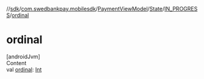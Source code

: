 //[sdk](../../../../../index.md)/[com.swedbankpay.mobilesdk](../../../index.md)/[PaymentViewModel](../../index.md)/[State](../index.md)/[IN_PROGRESS](index.md)/[ordinal](ordinal.md)



# ordinal  
[androidJvm]  
Content  
val [ordinal](ordinal.md): [Int](https://kotlinlang.org/api/latest/jvm/stdlib/kotlin/-int/index.html)  



